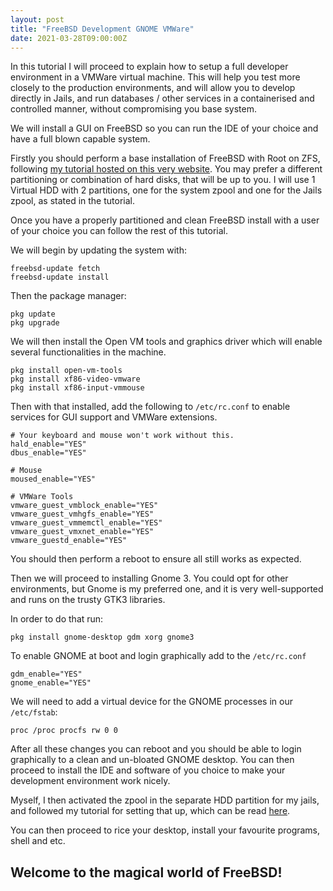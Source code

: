 ```yaml
---
layout: post
title: "FreeBSD Development GNOME VMWare"
date: 2021-03-28T09:00:00Z
---
```


In this tutorial I will proceed to explain how to setup a full developer environment in a VMWare virtual machine. This will help you test more closely to the production environments, and will allow you to develop directly in Jails, and run databases / other services in a containerised and controlled manner, without compromising you base system.

We will install a GUI on FreeBSD so you can run the IDE of your choice and have a full blown capable system.

Firstly you should perform a base installation of FreeBSD with Root on ZFS, following [my tutorial hosted on this very website](https://jjba.dev/posts/freebsd-root-on-zfs-partitions/).
You may prefer a different partitioning or combination of hard disks, that will be up to you. I will use 1 Virtual HDD with 2 partitions, one for the system zpool and one for the Jails zpool, as stated in the tutorial.

Once you have a properly partitioned and clean FreeBSD install with a user of your choice you can follow the rest of this tutorial.

We will begin by updating the system with:

```
freebsd-update fetch
freebsd-update install
```

Then the package manager:

```
pkg update
pkg upgrade
```

We will then install the Open VM tools and graphics driver which will enable several functionalities in the machine.

```
pkg install open-vm-tools
pkg install xf86-video-vmware
pkg install xf86-input-vmmouse
```

Then with that installed, add the following to `/etc/rc.conf` to enable services for GUI support and VMWare extensions.

```
# Your keyboard and mouse won't work without this.
hald_enable="YES"
dbus_enable="YES"

# Mouse
moused_enable="YES"

# VMWare Tools
vmware_guest_vmblock_enable="YES"
vmware_guest_vmhgfs_enable="YES"
vmware_guest_vmmemctl_enable="YES"
vmware_guest_vmxnet_enable="YES"
vmware_guestd_enable="YES"
```

You should then perform a reboot to ensure all still works as expected.

Then we will proceed to installing Gnome 3. You could opt for other environments, but Gnome is my preferred one, and it is very well-supported and runs on the trusty GTK3 libraries.

In order to do that run:

```
pkg install gnome-desktop gdm xorg gnome3
```

To enable GNOME at boot and login graphically add to the `/etc/rc.conf`

```
gdm_enable="YES"
gnome_enable="YES"
```

We will need to add a virtual device for the GNOME processes in our `/etc/fstab`:

```
proc /proc procfs rw 0 0
```

After all these changes you can reboot and you should be able to login graphically to a clean and un-bloated GNOME desktop. You can then proceed to install the IDE and software of you choice to make your development environment work nicely.

Myself, I then activated the zpool in the separate HDD partition for my jails, and followed my tutorial for setting that up, which can be read [here](https://jjba.dev/posts/freebsd-jails-loopback-ip/).

You can then proceed to rice your desktop, install your favourite programs, shell and etc.

## Welcome to the magical world of FreeBSD!